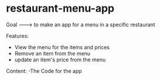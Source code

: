 # restaurant-menu-app
Goal ---> to make an app for a menu in a specific restaurant

Features:
- View the menu for the items and prices
- Remove an item from the menu
- update an item's price from the menu

Content:
-The Code for the app
